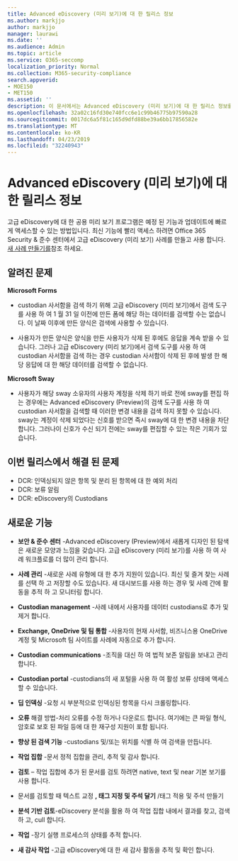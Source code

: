 ```yaml
---
title: Advanced eDiscovery (미리 보기)에 대 한 릴리스 정보
ms.author: markjjo
author: markjjo
manager: laurawi
ms.date: ''
ms.audience: Admin
ms.topic: article
ms.service: O365-seccomp
localization_priority: Normal
ms.collection: M365-security-compliance
search.appverid:
- MOE150
- MET150
ms.assetid: ''
description: 이 문서에서는 Advanced eDiscovery (미리 보기)에 대 한 릴리스 정보를 포함 합니다.
ms.openlocfilehash: 32a02c16fd30e740fcc6e1c99b46775b97590a28
ms.sourcegitcommit: 0017dc6a5f81c165d9dfd88be39a6bb17856582e
ms.translationtype: MT
ms.contentlocale: ko-KR
ms.lasthandoff: 04/23/2019
ms.locfileid: "32240943"
---
```

# <a name="release-notes-for-advanced-ediscovery-preview"></a>Advanced eDiscovery (미리 보기)에 대 한 릴리스 정보

고급 eDiscovery에 대 한 공용 미리 보기 프로그램은 예정 된 기능과 업데이트에 빠르게 액세스할 수 있는 방법입니다. 최신 기능에 빨리 액세스 하려면 Office 365 Security & 준수 센터에서 고급 eDiscovery (미리 보기) 사례를 만들고 사용 합니다. [새 사례 만들기를](create-new-ediscovery-case.md)참조 하세요.

## <a name="known-issues"></a>알려진 문제

**Microsoft Forms**

- custodian 사서함을 검색 하기 위해 고급 eDiscovery (미리 보기)에서 검색 도구를 사용 하 여 1 월 31 일 이전에 만든 폼에 해당 하는 데이터를 검색할 수는 없습니다. 이 날짜 이후에 만든 양식은 검색에 사용할 수 있습니다.

- 사용자가 만든 양식은 양식을 만든 사용자가 삭제 된 후에도 응답을 계속 받을 수 있습니다. 그러나 고급 eDiscovery (미리 보기)에서 검색 도구를 사용 하 여 custodian 사서함을 검색 하는 경우 custodian 사서함이 삭제 된 후에 발생 한 해당 응답에 대 한 해당 데이터를 검색할 수 없습니다.
 
**Microsoft Sway**

- 사용자가 해당 sway 소유자의 사용자 계정을 삭제 하기 바로 전에 sway를 편집 하는 경우에는 Advanced eDiscovery (Preview)의 검색 도구를 사용 하 여 custodian 사서함을 검색할 때 이러한 변경 내용을 검색 하지 못할 수 있습니다. sway는 계정이 삭제 되었다는 신호를 받으면 즉시 sway에 대 한 변경 내용을 차단 합니다. 그러나이 신호가 수신 되기 전에는 sway를 편집할 수 있는 작은 기회가 있습니다.

## <a name="issues-fixed-in-this-release"></a>이번 릴리스에서 해결 된 문제

- DCR: 인덱싱되지 않은 항목 및 분리 된 항목에 대 한 예외 처리
- DCR: 보류 알림
- DCR: eDiscovery의 Custodians

## <a name="whats-new"></a>새로운 기능

- **보안 & 준수 센터** -Advanced eDiscovery (Preview)에서 새롭게 디자인 된 탐색은 새로운 모양과 느낌을 갖습니다. 고급 eDiscovery (미리 보기)를 사용 하 여 사례 워크플로를 더 많이 관리 합니다.

- **사례 관리** -새로운 사례 유형에 대 한 추가 지원이 있습니다. 최신 및 즐겨 찾는 사례를 선택 하 고 저장할 수도 있습니다. 새 대시보드를 사용 하는 경우 및 사례 간에 활동을 추적 하 고 모니터링 합니다.

- **Custodian management** -사례 내에서 사용자를 데이터 custodians로 추가 및 제거 합니다.

- **Exchange, OneDrive 및 팀 통합** -사용자의 현재 사서함, 비즈니스용 OneDrive 계정 및 Microsoft 팀 사이트를 사례에 자동으로 추가 합니다. 

- **Custodian communications** -조직을 대신 하 여 법적 보존 알림을 보내고 관리 합니다.

- **Custodian portal** -custodians의 새 포털을 사용 하 여 활성 보류 상태에 액세스할 수 있습니다.

- **딥 인덱싱** -요청 시 부분적으로 인덱싱된 항목을 다시 크롤링합니다.

- **오류** 해결 방법-처리 오류를 수정 하거나 다운로드 합니다. 여기에는 큰 파일 형식, 암호로 보호 된 파일 등에 대 한 재구성 지원이 포함 됩니다. 

- **향상 된 검색 기능** -custodians 및/또는 위치를 식별 하 여 검색을 만듭니다.

- **작업 집합** -문서 정적 집합을 관리, 추적 및 감사 합니다.

- **검토** – 작업 집합에 추가 된 문서를 검토 하려면 native, text 및 near 기본 보기를 사용 합니다.

- 문서를 검토할 때 텍스트 교정 **, 태그 지정 및 주석 달기** /태그 적용 및 주석 만들기
  
- **분석 기반 검토**-eDiscovery 분석을 활용 하 여 작업 집합 내에서 결과를 찾고, 검색 하 고, cull 합니다.

- **작업** -장기 실행 프로세스의 상태를 추적 합니다.

- **새 감사 작업** -고급 eDiscovery에 대 한 새 감사 활동을 추적 및 확인 합니다.
